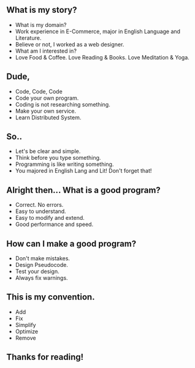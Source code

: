 ## What is my story?
- What is my domain?
- Work experience in E-Commerce, major in English Language and Literature.
- Believe or not, I worked as a web designer.
- What am I interested in?
- Love Food & Coffee. Love Reading & Books. Love Meditation & Yoga.


## Dude,

- Code, Code, Code
- Code your own program.
- Coding is not researching something.
- Make your own service.
- Learn Distributed System.

## So.. 

- Let's be clear and simple.
- Think before you type something.
- Programming is like writing something.
- You majored in English Lang and Lit! Don't forget that!

## Alright then... What is a good program?

- Correct. No errors.
- Easy to understand.
- Easy to modify and extend.
- Good performance and speed.

## How can I make a good program?

- Don't make mistakes.
- Design Pseudocode.
- Test your design.
- Always fix warnings.

## This is my convention.

- Add
- Fix
- Simplify
- Optimize
- Remove

## Thanks for reading!
